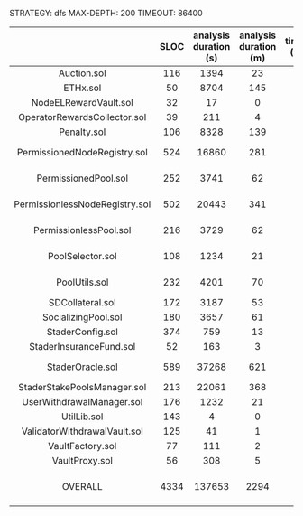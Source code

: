 STRATEGY: dfs
MAX-DEPTH: 200
TIMEOUT: 86400

|                                | SLOC | analysis duration (s) | analysis duration (m) | timeout (Y/N) |    High     | Medium | Low | valid finds |
|:------------------------------:|:----:|:---------------------:|:---------------------:|:-------------:|:-----------:|:------:|:---:|:-----------:|
|          Auction.sol           | 116  |         1394          |          23           |       N       |      0      |   0    |  6  |      1      |          
|            ETHx.sol            |  50  |         8704          |          145          |       N       |      0      |   0    |  0  |      0      |          
|     NodeELRewardVault.sol      |  32  |          17           |           0           |       N       |      0      |   0    |  0  |      0      |          
|  OperatorRewardsCollector.sol  |  39  |          211          |           4           |       N       |      0      |   0    |  0  |      0      |          
|          Penalty.sol           | 106  |         8328          |          139          |       N       |      0      |   0    |  0  |      0      |          
|  PermissionedNodeRegistry.sol  | 524  |         16860         |          281          |       N       |  2 (2 IAB)  |   0    |  0  |      0      |          
|      PermissionedPool.sol      | 252  |         3741          |          62           |       N       |  7 (7 IAB)  |   0    |  3  |      0      |          
| PermissionlessNodeRegistry.sol | 502  |         20443         |          341          |       N       |  3 (3 IAB)  |   0    |  0  |      0      |          
|     PermissionlessPool.sol     | 216  |         3729          |          62           |       N       |  7 (7 IAB)  |   0    |  3  |      0      |          
|        PoolSelector.sol        | 108  |         1234          |          21           |       N       |  7 (7 IAB)  |   0    |  2  |      0      |          
|         PoolUtils.sol          | 232  |         4201          |          70           |       N       |  3 (3 IAB)  |   0    |  0  |      0      |          
|        SDCollateral.sol        | 172  |         3187          |          53           |       N       |      0      |   0    |  2  |      0      |          
|      SocializingPool.sol       | 180  |         3657          |          61           |       N       |      0      |   0    |  0  |      0      |          
|        StaderConfig.sol        | 374  |          759          |          13           |       N       |      0      |   0    |  0  |      0      |          
|    StaderInsuranceFund.sol     |  52  |          163          |           3           |       N       |      1      |   1    |  2  |      0      |          
|        StaderOracle.sol        | 589  |         37268         |          621          |       N       |  2 (2 IAB)  |   0    |  2  |      0      |          
|  StaderStakePoolsManager.sol   | 213  |         22061         |          368          |       N       |      0      |   0    |  4  |      0      |          
|   UserWithdrawalManager.sol    | 176  |         1232          |          21           |       N       |      0      |   0    |  0  |      0      |          
|          UtilLib.sol           | 143  |           4           |           0           |       N       |      0      |   0    |  0  |      0      |          
|  ValidatorWithdrawalVault.sol  | 125  |          41           |           1           |       N       |      0      |   0    |  0  |      0      |          
|        VaultFactory.sol        |  77  |          111          |           2           |       N       |      0      |   0    |  0  |      0      |          
|         VaultProxy.sol         |  56  |          308          |           5           |       N       |      1      |   0    |  1  |      1      |          
|            OVERALL             | 4334 |        137653         |         2294          |               | 33 (31 IAB) |   1    | 25  |      2      |          
